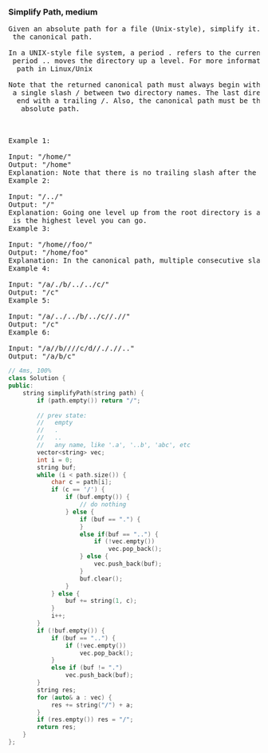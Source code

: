 ### Simplify Path, medium

<pre>
Given an absolute path for a file (Unix-style), simplify it. Or in other words, convert it to
 the canonical path.

In a UNIX-style file system, a period . refers to the current directory. Furthermore, a double
 period .. moves the directory up a level. For more information, see: Absolute path vs relative
  path in Linux/Unix

Note that the returned canonical path must always begin with a slash /, and there must be only
 a single slash / between two directory names. The last directory name (if it exists) must not
  end with a trailing /. Also, the canonical path must be the shortest string representing the
   absolute path.

 

Example 1:

Input: "/home/"
Output: "/home"
Explanation: Note that there is no trailing slash after the last directory name.
Example 2:

Input: "/../"
Output: "/"
Explanation: Going one level up from the root directory is a no-op, as the root level
 is the highest level you can go.
Example 3:

Input: "/home//foo/"
Output: "/home/foo"
Explanation: In the canonical path, multiple consecutive slashes are replaced by a single one.
Example 4:

Input: "/a/./b/../../c/"
Output: "/c"
Example 5:

Input: "/a/../../b/../c//.//"
Output: "/c"
Example 6:

Input: "/a//b////c/d//././/.."
Output: "/a/b/c"
</pre>

```c++
// 4ms, 100%
class Solution {
public:
    string simplifyPath(string path) {
        if (path.empty()) return "/";
        
        // prev state:
        //   empty
        //   .
        //   ..
        //   any name, like '.a', '..b', 'abc', etc
        vector<string> vec;
        int i = 0;
        string buf;
        while (i < path.size()) {
            char c = path[i];
            if (c == '/') {
                if (buf.empty()) {
                    // do nothing
                } else {
                    if (buf == ".") {
                    }
                    else if(buf == "..") {
                        if (!vec.empty())
                            vec.pop_back();
                    } else {
                        vec.push_back(buf);
                    }
                    buf.clear();
                }
            } else {
                buf += string(1, c);
            }
            i++;
        }
        if (!buf.empty()) {
            if (buf == "..") {
                if (!vec.empty())
                    vec.pop_back();
            }
            else if (buf != ".")
                vec.push_back(buf);
        }
        string res;
        for (auto& a : vec) {
            res += string("/") + a;
        }
        if (res.empty()) res = "/";
        return res;
    }
};
```